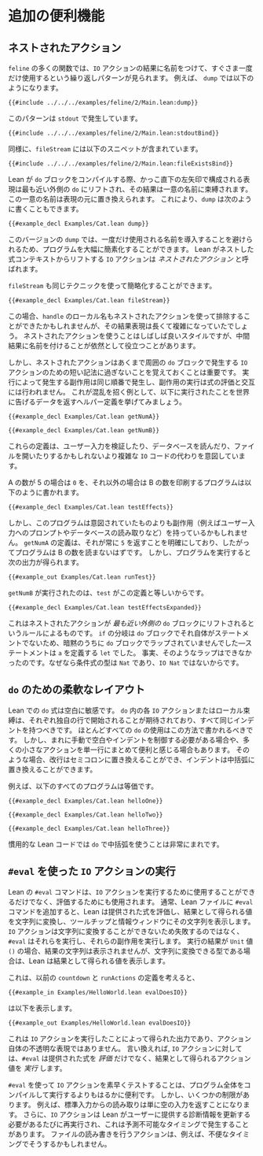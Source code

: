 # 追加の便利機能


## ネストされたアクション

`feline` の多くの関数では、`IO` アクションの結果に名前をつけて、すぐさま一度だけ使用するという繰り返しパターンが見られます。
例えば、 `dump` では以下のようになります。
```lean
{{#include ../../../examples/feline/2/Main.lean:dump}}
```
このパターンは `stdout` で発生しています。
```lean
{{#include ../../../examples/feline/2/Main.lean:stdoutBind}}
```
同様に、`fileStream` には以下のスニペットが含まれています。
```lean
{{#include ../../../examples/feline/2/Main.lean:fileExistsBind}}
```

Lean が `do` ブロックをコンパイルする際、かっこ直下の左矢印で構成される表現は最も近い外側の `do` にリフトされ、その結果は一意の名前に束縛されます。
この一意の名前は表現の元に置き換えられます。
これにより、`dump` は次のように書くこともできます。
```lean
{{#example_decl Examples/Cat.lean dump}}
```
このバージョンの `dump` では、一度だけ使用される名前を導入することを避けられるため、プログラムを大幅に簡素化することができます。
Lean がネストした式コンテキストからリフトする `IO` アクションは _ネストされたアクション_ と呼ばれます。

`fileStream` も同じテクニックを使って簡略化することができます。
```lean
{{#example_decl Examples/Cat.lean fileStream}}
```
この場合、`handle` のローカル名もネストされたアクションを使って排除することができたかもしれませんが、その結果表現は長くて複雑になっていたでしょう。
ネストされたアクションを使うことはしばしば良いスタイルですが、中間結果に名前を付けることが依然として役立つことがあります。

しかし、ネストされたアクションはあくまで周囲の `do` ブロックで発生する `IO` アクションのための短い記法に過ぎないことを覚えておくことは重要です。
実行によって発生する副作用は同じ順番で発生し、副作用の実行は式の評価と交互には行われません。
これが混乱を招く例として、以下に実行されたことを世界に告げるデータを返すヘルパー定義を挙げてみましょう。
```lean
{{#example_decl Examples/Cat.lean getNumA}}

{{#example_decl Examples/Cat.lean getNumB}}
```
これらの定義は、ユーザー入力を検証したり、データベースを読んだり、ファイルを開いたりするかもしれないより複雑な `IO` コードの代わりを意図しています。

A の数が 5 の場合は `0` を、それ以外の場合は B の数を印刷するプログラムは以下のように書かれます。
```lean
{{#example_decl Examples/Cat.lean testEffects}}
```
しかし、このプログラムは意図されていたものよりも副作用（例えばユーザー入力へのプロンプトやデータベースの読み取りなど）を持っているかもしれません。
`getNumA` の定義は、それが常に `5` を返すことを明確にしており、したがってプログラムは B の数を読まないはずです。
しかし、プログラムを実行すると次の出力が得られます。
```output info
{{#example_out Examples/Cat.lean runTest}}
```
`getNumB` が実行されたのは、`test` がこの定義と等しいからです。
```lean
{{#example_decl Examples/Cat.lean testEffectsExpanded}}
```
これはネストされたアクションが _最も近い外側の_ `do` ブロックにリフトされるというルールによるものです。
`if` の分岐は `do` ブロックでそれ自体がステートメントでないため、暗黙のうちに `do` ブロックでラップされていませんでした—ステートメントは `a` を定義する `let` でした。
事実、そのようなラップはできなかったのです。なぜなら条件式の型は `Nat` であり、`IO Nat` ではないからです。

## `do` のための柔軟なレイアウト

Lean での `do` 式は空白に敏感です。
`do` 内の各 `IO` アクションまたはローカル束縛は、それぞれ独自の行で開始されることが期待されており、すべて同じインデントを持つべきです。
ほとんどすべての `do` の使用はこの方法で書かれるべきです。
しかし、まれに手動で空白やインデントを制御する必要がある場合や、多くの小さなアクションを単一行にまとめて便利と感じる場合もあります。
そのような場合、改行はセミコロンに置き換えることができ、インデントは中括弧に置き換えることができます。

例えば、以下のすべてのプログラムは等価です。
```lean
{{#example_decl Examples/Cat.lean helloOne}}

{{#example_decl Examples/Cat.lean helloTwo}}

{{#example_decl Examples/Cat.lean helloThree}}
```

慣用的な Lean コードでは `do` で中括弧を使うことは非常にまれです。

## `#eval` を使った `IO` アクションの実行

Lean の `#eval` コマンドは、`IO` アクションを実行するために使用することができるだけでなく、評価するためにも使用されます。
通常、Lean ファイルに `#eval` コマンドを追加すると、Lean は提供された式を評価し、結果として得られる値を文字列に変換し、ツールチップと情報ウィンドウにその文字列を表示します。
`IO` アクションは文字列に変換することができないため失敗するのではなく、`#eval` はそれらを実行し、それらの副作用を実行します。
実行の結果が `Unit` 値 `()` の場合、結果の文字列は表示されませんが、文字列に変換できる型である場合は、Lean は結果として得られる値を表示します。

これは、以前の `countdown` と `runActions` の定義を考えると、
```lean
{{#example_in Examples/HelloWorld.lean evalDoesIO}}
```
は以下を表示します。
```output info
{{#example_out Examples/HelloWorld.lean evalDoesIO}}
```
これは `IO` アクションを実行したことによって得られた出力であり、アクション自体の不透明な表現ではありません。
言い換えれば, `IO` アクションに対しては、`#eval` は提供された式を _評価_ だけでなく、結果として得られるアクション値を _実行_ します。

`#eval` を使って `IO` アクションを素早くテストすることは、プログラム全体をコンパイルして実行するよりもはるかに便利です。
しかし、いくつかの制限があります。
例えば、標準入力からの読み取りは単に空の入力を返すことになります。
さらに、`IO` アクションは Lean がユーザーに提供する診断情報を更新する必要があるたびに再実行され、これは予測不可能なタイミングで発生することがあります。
ファイルの読み書きを行うアクションは、例えば、不便なタイミングでそうするかもしれません。